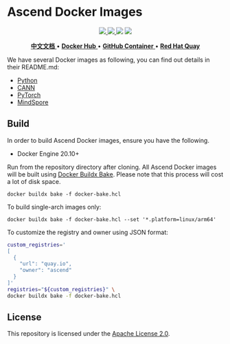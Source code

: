 # Ascend Docker Images

<p align="center">
    <a href="https://github.com/Ascend/dockerfiles/actions/workflows/docker.yml">
        <img src="https://github.com/Ascend/dockerfiles/actions/workflows/docker.yml/badge.svg" />
    </a>
    <a href="LICENSE">
        <img src="https://img.shields.io/github/license/Ascend/dockerfiles.svg" />
    </a>
    <img src="https://img.shields.io/github/v/release/Ascend/dockerfiles" />
    <img src="https://img.shields.io/badge/language-dockerfile-384D54.svg">
</p>

<p align="center">
    <a href="README_zh.md">
        <b>中文文档</b>
    </a> •
    <a href="https://hub.docker.com/u/ascendai">
        <b>Docker Hub</b>
    </a> •
    <a href="https://github.com/orgs/ascend/packages?ecosystem=container">
        <b>GitHub Container</b>
    </a> •
    <a href="https://quay.io/organization/ascend">
        <b>Red Hat Quay</b>
    </a>
</p>

We have several Docker images as following, you can find out details in 
their README.md:

- [Python](./python)
- [CANN](./cann)
- [PyTorch](./pytorch)
- [MindSpore](./mindspore)

## Build

In order to build Ascend Docker images, ensure you have the following.

- Docker Engine 20.10+

Run from the repository directory after cloning. All Ascend Docker images will
be built using [Docker Buildx Bake][1]. Please note that this process will
cost a lot of disk space.

[1]: https://docs.docker.com/build/bake/

```docker
docker buildx bake -f docker-bake.hcl
```

To build single-arch images only:

```docker
docker buildx bake -f docker-bake.hcl --set '*.platform=linux/arm64'
```

To customize the registry and owner using JSON format:

```bash
custom_registries='
[
  {
    "url": "quay.io",
    "owner": "ascend"
  }
]'
registries="${custom_registries}" \
docker buildx bake -f docker-bake.hcl
```

## License

This repository is licensed under the [Apache License 2.0](./LICENSE).
